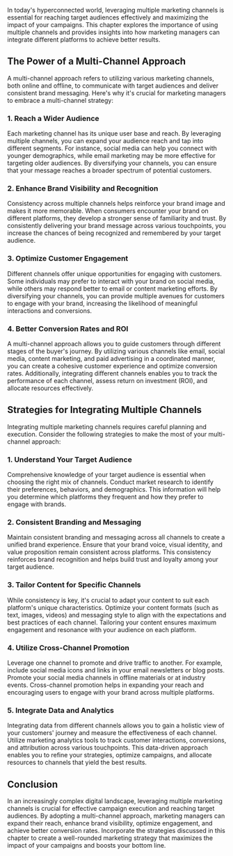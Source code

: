 
In today's hyperconnected world, leveraging multiple marketing channels is essential for reaching target audiences effectively and maximizing the impact of your campaigns. This chapter explores the importance of using multiple channels and provides insights into how marketing managers can integrate different platforms to achieve better results.

The Power of a Multi-Channel Approach
-------------------------------------

A multi-channel approach refers to utilizing various marketing channels, both online and offline, to communicate with target audiences and deliver consistent brand messaging. Here's why it's crucial for marketing managers to embrace a multi-channel strategy:

### 1. Reach a Wider Audience

Each marketing channel has its unique user base and reach. By leveraging multiple channels, you can expand your audience reach and tap into different segments. For instance, social media can help you connect with younger demographics, while email marketing may be more effective for targeting older audiences. By diversifying your channels, you can ensure that your message reaches a broader spectrum of potential customers.

### 2. Enhance Brand Visibility and Recognition

Consistency across multiple channels helps reinforce your brand image and makes it more memorable. When consumers encounter your brand on different platforms, they develop a stronger sense of familiarity and trust. By consistently delivering your brand message across various touchpoints, you increase the chances of being recognized and remembered by your target audience.

### 3. Optimize Customer Engagement

Different channels offer unique opportunities for engaging with customers. Some individuals may prefer to interact with your brand on social media, while others may respond better to email or content marketing efforts. By diversifying your channels, you can provide multiple avenues for customers to engage with your brand, increasing the likelihood of meaningful interactions and conversions.

### 4. Better Conversion Rates and ROI

A multi-channel approach allows you to guide customers through different stages of the buyer's journey. By utilizing various channels like email, social media, content marketing, and paid advertising in a coordinated manner, you can create a cohesive customer experience and optimize conversion rates. Additionally, integrating different channels enables you to track the performance of each channel, assess return on investment (ROI), and allocate resources effectively.

Strategies for Integrating Multiple Channels
--------------------------------------------

Integrating multiple marketing channels requires careful planning and execution. Consider the following strategies to make the most of your multi-channel approach:

### 1. Understand Your Target Audience

Comprehensive knowledge of your target audience is essential when choosing the right mix of channels. Conduct market research to identify their preferences, behaviors, and demographics. This information will help you determine which platforms they frequent and how they prefer to engage with brands.

### 2. Consistent Branding and Messaging

Maintain consistent branding and messaging across all channels to create a unified brand experience. Ensure that your brand voice, visual identity, and value proposition remain consistent across platforms. This consistency reinforces brand recognition and helps build trust and loyalty among your target audience.

### 3. Tailor Content for Specific Channels

While consistency is key, it's crucial to adapt your content to suit each platform's unique characteristics. Optimize your content formats (such as text, images, videos) and messaging style to align with the expectations and best practices of each channel. Tailoring your content ensures maximum engagement and resonance with your audience on each platform.

### 4. Utilize Cross-Channel Promotion

Leverage one channel to promote and drive traffic to another. For example, include social media icons and links in your email newsletters or blog posts. Promote your social media channels in offline materials or at industry events. Cross-channel promotion helps in expanding your reach and encouraging users to engage with your brand across multiple platforms.

### 5. Integrate Data and Analytics

Integrating data from different channels allows you to gain a holistic view of your customers' journey and measure the effectiveness of each channel. Utilize marketing analytics tools to track customer interactions, conversions, and attribution across various touchpoints. This data-driven approach enables you to refine your strategies, optimize campaigns, and allocate resources to channels that yield the best results.

Conclusion
----------

In an increasingly complex digital landscape, leveraging multiple marketing channels is crucial for effective campaign execution and reaching target audiences. By adopting a multi-channel approach, marketing managers can expand their reach, enhance brand visibility, optimize engagement, and achieve better conversion rates. Incorporate the strategies discussed in this chapter to create a well-rounded marketing strategy that maximizes the impact of your campaigns and boosts your bottom line.
